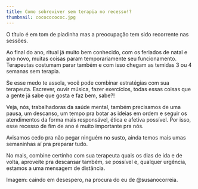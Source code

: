 ```yaml
---
title: Como sobreviver sem terapia no recesso!?
thumbnail: cocococococ.jpg
---
```

<!--StartFragment-->

O título é em tom de piadinha mas a preocupação tem sido recorrente nas sessões.

Ao final do ano, ritual já muito bem conhecido, com os feriados de natal e ano novo, muitas coisas param temporariamente seu funcionamento. Terapeutas costumam parar também e com isso chegam as temidas 3 ou 4 semanas sem terapia.

Se esse medo te assola, você pode combinar estratégias com sua terapeuta. Escrever, ouvir música, fazer exercícios, todas essas coisas que a gente já sabe que gosta e faz bem, sabe?!

Veja, nós, trabalhadoras da saúde mental, também precisamos de uma pausa, um descanso, um tempo pra botar as ideias em ordem e seguir os atendimentos da forma mais responsável, ética e afetiva possível. Por isso, esse recesso de fim de ano é muito importante pra nós. 

Avisamos cedo pra não pegar ninguém no susto, ainda temos mais umas semaninhas aí pra preparar tudo. 

No mais, combine certinho com sua terapeuta quais os dias de ida e de volta, aproveite pra descansar também, se possível e, qualquer urgência, estamos a uma mensagem de distância. 

Imagem: caindo em desespero, na procura do eu de @susanocorreia.

<!--EndFragment-->